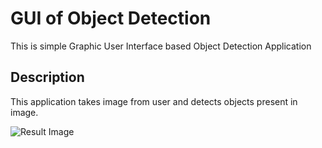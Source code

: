 # GUI of Object Detection
This is simple Graphic User Interface based Object Detection Application

## Description
This application takes image from user and detects objects present in image.

![Result Image](https://github.com/Patel-7777/ObjectDetectio.io/blob/main/result.JPG)
